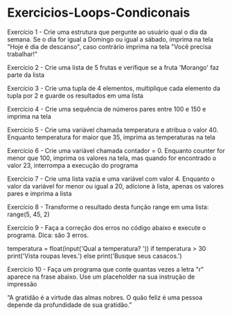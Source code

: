 # Exercicios-Loops-Condiconais

Exercício 1 - Crie uma estrutura que pergunte ao usuário qual o dia da semana. Se o dia for igual a Domingo ou
igual a sábado, imprima na tela "Hoje é dia de descanso", caso contrário imprima na tela "Você precisa trabalhar!"

Exercício 2 - Crie uma lista de 5 frutas e verifique se a fruta 'Morango' faz parte da lista

Exercício 3 - Crie uma tupla de 4 elementos, multiplique cada elemento da tupla por 2 e guarde os resultados em uma
lista

Exercício 4 - Crie uma sequência de números pares entre 100 e 150 e imprima na tela

Exercício 5 - Crie uma variável chamada temperatura e atribua o valor 40. Enquanto temperatura for maior que 35,
imprima as temperaturas na tela

Exercício 6 - Crie uma variável chamada contador = 0. Enquanto counter for menor que 100, imprima os valores na tela,
mas quando for encontrado o valor 23, interrompa a execução do programa

Exercício 7 - Crie uma lista vazia e uma variável com valor 4. Enquanto o valor da variável for menor ou igual a 20,
adicione à lista, apenas os valores pares e imprima a lista

Exercício 8 - Transforme o resultado desta função range em uma lista: range(5, 45, 2)

Exercício 9 - Faça a correção dos erros no código abaixo e execute o programa. Dica: são 3 erros.

temperatura = float(input('Qual a temperatura? '))
if temperatura > 30
print('Vista roupas leves.')
else
    print('Busque seus casacos.')


Exercício 10 - Faça um programa que conte quantas vezes a letra "r" aparece na frase abaixo. Use um placeholder na
sua instrução de impressão

“A gratidão é a virtude das almas nobres. O quão feliz é uma pessoa depende da profundidade de sua gratidão.”

